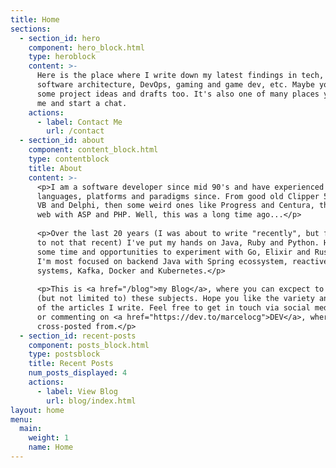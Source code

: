 ```yaml
---
title: Home
sections:
  - section_id: hero
    component: hero_block.html
    type: heroblock
    content: >-
      Here is the place where I write down my latest findings in tech, programming, 
      software architecture, DevOps, gaming and game dev, etc. Maybe you'll see 
      some project ideas and drafts too. It's also one of many places you can find
      me and start a chat.
    actions:
      - label: Contact Me
        url: /contact
  - section_id: about
    component: content_block.html
    type: contentblock
    title: About
    content: >-
      <p>I am a software developer since mid 90's and have experienced all major
      languages, platforms and paradigms since. From good old Clipper 5 to 
      VB and Delphi, then some weird ones like Progress and Centura, then to 
      web with ASP and PHP. Well, this was a long time ago...</p>
      
      <p>Over the last 20 years (I was about to write "recently", but figured it 
      to not that recent) I've put my hands on Java, Ruby and Python. Had even
      some time and opportunities to experiment with Go, Elixir and Rust. Today
      I'm most focused on backend Java with Spring ecossystem, reactive
      systems, Kafka, Docker and Kubernetes.</p>
      
      <p>This is <a href="/blog">my Blog</a>, where you can excpect to find content on any of
      (but not limited to) these subjects. Hope you like the variety and depth 
      of the articles I write. Feel free to get in touch via social media, e-mail 
      or commenting on <a href="https://dev.to/marcelocg">DEV</a>, where my articles are 
      cross-posted from.</p>
  - section_id: recent-posts
    component: posts_block.html
    type: postsblock
    title: Recent Posts
    num_posts_displayed: 4
    actions:
      - label: View Blog
        url: blog/index.html
layout: home
menu:
  main:
    weight: 1
    name: Home
---
```

